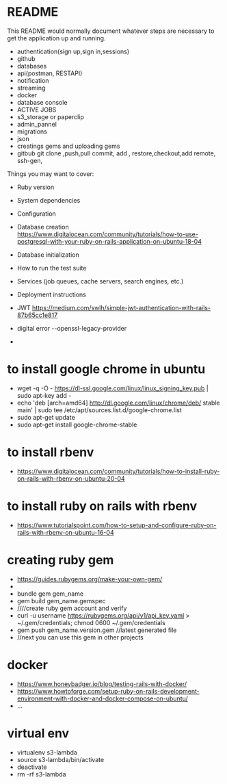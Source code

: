 # README

This README would normally document whatever steps are necessary to get the
application up and running.
* authentication(sign up,sign in,sessions)
* github
* databases
* api(postman, RESTAPI)
* notification
* streaming 
* docker
* database console
* ACTIVE JOBS
* s3_storage or paperclip
* admin_pannel
* migrations
* json
* creatings gems and uploading gems
* gitbub git clone ,push,pull commit, add , restore,checkout,add remote, ssh-gen,

Things you may want to cover:

* Ruby version

* System dependencies

* Configuration

* Database creation
https://www.digitalocean.com/community/tutorials/how-to-use-postgresql-with-your-ruby-on-rails-application-on-ubuntu-18-04

* Database initialization

* How to run the test suite

* Services (job queues, cache servers, search engines, etc.)

* Deployment instructions

* JWT https://medium.com/swlh/simple-jwt-authentication-with-rails-87b65cc1e817
* digital error --openssl-legacy-provider
* 
# to install google chrome in ubuntu
* wget -q -O - https://dl-ssl.google.com/linux/linux_signing_key.pub | sudo apt-key add -
* echo 'deb [arch=amd64] http://dl.google.com/linux/chrome/deb/ stable main' | sudo tee /etc/apt/sources.list.d/google-chrome.list
* sudo apt-get update
* sudo apt-get install google-chrome-stable
# to install rbenv 
* https://www.digitalocean.com/community/tutorials/how-to-install-ruby-on-rails-with-rbenv-on-ubuntu-20-04
# to install ruby on rails with rbenv
* https://www.tutorialspoint.com/how-to-setup-and-configure-ruby-on-rails-with-rbenv-on-ubuntu-16-04
# creating ruby gem
* https://guides.rubygems.org/make-your-own-gem/
* 
* bundle gem gem_name
* gem build gem_name.gemspec
* ////create ruby gem account and verify
* curl -u username  https://rubygems.org/api/v1/api_key.yaml > ~/.gem/credentials; chmod 0600 ~/.gem/credentials
* gem push gem_name.version.gem //latest generated file
* //next you can use this gem in other projects
# docker
* https://www.honeybadger.io/blog/testing-rails-with-docker/
* https://www.howtoforge.com/setup-ruby-on-rails-development-environment-with-docker-and-docker-compose-on-ubuntu/
* ...
# virtual env
* virtualenv s3-lambda
* source s3-lambda/bin/activate
* deactivate
* rm -rf s3-lambda

